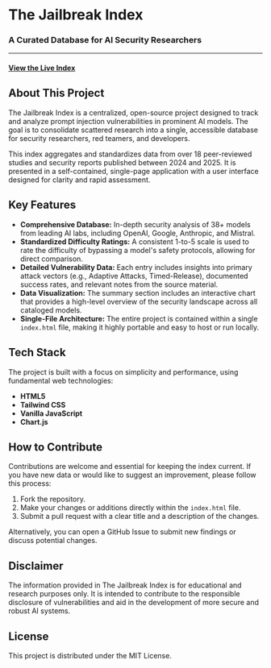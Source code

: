 # The Jailbreak Index

### A Curated Database for AI Security Researchers

---

#### [View the Live Index]([https://your-url-goes-here](https://slowlow999.github.io/The_Jailbreak_Index/))



## About This Project

The Jailbreak Index is a centralized, open-source project designed to track and analyze prompt injection vulnerabilities in prominent AI models. The goal is to consolidate scattered research into a single, accessible database for security researchers, red teamers, and developers.

This index aggregates and standardizes data from over 18 peer-reviewed studies and security reports published between 2024 and 2025. It is presented in a self-contained, single-page application with a user interface designed for clarity and rapid assessment.

## Key Features

* **Comprehensive Database:** In-depth security analysis of 38+ models from leading AI labs, including OpenAI, Google, Anthropic, and Mistral.
* **Standardized Difficulty Ratings:** A consistent 1-to-5 scale is used to rate the difficulty of bypassing a model's safety protocols, allowing for direct comparison.
* **Detailed Vulnerability Data:** Each entry includes insights into primary attack vectors (e.g., Adaptive Attacks, Timed-Release), documented success rates, and relevant notes from the source material.
* **Data Visualization:** The summary section includes an interactive chart that provides a high-level overview of the security landscape across all cataloged models.
* **Single-File Architecture:** The entire project is contained within a single `index.html` file, making it highly portable and easy to host or run locally.

## Tech Stack

The project is built with a focus on simplicity and performance, using fundamental web technologies:

* **HTML5**
* **Tailwind CSS**
* **Vanilla JavaScript**
* **Chart.js**

## How to Contribute

Contributions are welcome and essential for keeping the index current. If you have new data or would like to suggest an improvement, please follow this process:

1.  Fork the repository.
2.  Make your changes or additions directly within the `index.html` file.
3.  Submit a pull request with a clear title and a description of the changes.

Alternatively, you can open a GitHub Issue to submit new findings or discuss potential changes.

## Disclaimer

The information provided in The Jailbreak Index is for educational and research purposes only. It is intended to contribute to the responsible disclosure of vulnerabilities and aid in the development of more secure and robust AI systems.

## License

This project is distributed under the MIT License.

